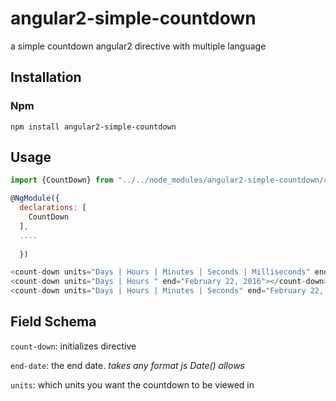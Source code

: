 # angular2-simple-countdown
a simple countdown angular2 directive with multiple language


## Installation

### Npm

`npm install angular2-simple-countdown`


## Usage
```javascript
import {CountDown} from "../../node_modules/angular2-simple-countdown/countdown";

@NgModule({
  declarations: [
    CountDown
  ],
  ....
  
  })

<count-down units="Days | Hours | Minutes | Seconds | Milliseconds" end="February 22, 2016"></count-down>
<count-down units="Days | Hours " end="February 22, 2016"></count-down>
<count-down units="Days | Hours | Minutes | Seconds" end="February 22, 2016"></count-down>
```
## Field Schema

`count-down`: initializes directive

`end-date`: the end date. _takes any format js Date() allows_

`units`: which units you want the countdown to be viewed in

